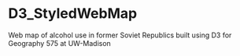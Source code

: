 # D3_StyledWebMap
Web map of alcohol use in former Soviet Republics built using D3 for Geography 575 at UW-Madison
